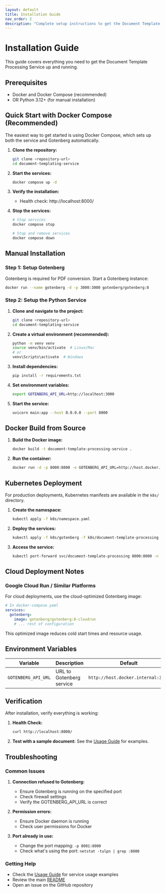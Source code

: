 ```yaml
---
layout: default
title: Installation Guide
nav_order: 2
description: "Complete setup instructions to get the Document Template Processing Service running in any environment."
---
```


# Installation Guide

This guide covers everything you need to get the Document Template Processing Service up and running.

## Prerequisites

- Docker and Docker Compose (recommended)
- OR Python 3.12+ (for manual installation)

## Quick Start with Docker Compose (Recommended)

The easiest way to get started is using Docker Compose, which sets up both the service and Gotenberg automatically.

1. **Clone the repository:**
   ```bash
   git clone <repository-url>
   cd document-templating-service
   ```

2. **Start the services:**
   ```bash
   docker compose up -d
   ```

3. **Verify the installation:**
   - Health check: http://localhost:8000/

4. **Stop the services:**
   ```bash
   # Stop services
   docker compose stop
   
   # Stop and remove services
   docker compose down
   ```

## Manual Installation

### Step 1: Setup Gotenberg

Gotenberg is required for PDF conversion. Start a Gotenberg instance:

```bash
docker run --name gotenberg -d -p 3000:3000 gotenberg/gotenberg:8
```

### Step 2: Setup the Python Service

1. **Clone and navigate to the project:**
   ```bash
   git clone <repository-url>
   cd document-templating-service
   ```

2. **Create a virtual environment (recommended):**
   ```bash
   python -m venv venv
   source venv/bin/activate  # Linux/Mac
   # or
   venv\Scripts\activate  # Windows
   ```

3. **Install dependencies:**
   ```bash
   pip install -r requirements.txt
   ```

4. **Set environment variables:**
   ```bash
   export GOTENBERG_API_URL=http://localhost:3000
   ```

5. **Start the service:**
   ```bash
   uvicorn main:app --host 0.0.0.0 --port 8000
   ```

## Docker Build from Source

1. **Build the Docker image:**
   ```bash
   docker build -t document-template-processing-service .
   ```

2. **Run the container:**
   ```bash
   docker run -d -p 8000:8000 -e GOTENBERG_API_URL=http://host.docker.internal:3000 --name dtps document-template-processing-service
   ```

## Kubernetes Deployment

For production deployments, Kubernetes manifests are available in the `k8s/` directory.

1. **Create the namespace:**
   ```bash
   kubectl apply -f k8s/namespace.yaml
   ```

2. **Deploy the services:**
   ```bash
   kubectl apply -f k8s/gotenberg -f k8s/document-template-processing
   ```

3. **Access the service:**
   ```bash
   kubectl port-forward svc/document-template-processing 8000:8000 -n utils
   ```

## Cloud Deployment Notes

### Google Cloud Run / Similar Platforms

For cloud deployments, use the cloud-optimized Gotenberg image:

```yaml
# In docker-compose.yaml
services:
  gotenberg:
    image: gotenberg/gotenberg:8-cloudrun
    # ... rest of configuration
```

This optimized image reduces cold start times and resource usage.

## Environment Variables

| Variable | Description | Default | Required |
|----------|-------------|---------|----------|
| `GOTENBERG_API_URL` | URL to Gotenberg service | `http://host.docker.internal:3000` | Yes |

## Verification

After installation, verify everything is working:

1. **Health Check:**
   ```bash
   curl http://localhost:8000/
   ```

2. **Test with a sample document:**
   See the [Usage Guide](usage.html) for examples.

## Troubleshooting

### Common Issues

1. **Connection refused to Gotenberg:**
   - Ensure Gotenberg is running on the specified port
   - Check firewall settings
   - Verify the GOTENBERG_API_URL is correct

2. **Permission errors:**
   - Ensure Docker daemon is running
   - Check user permissions for Docker

3. **Port already in use:**
   - Change the port mapping: `-p 8001:8000`
   - Check what's using the port: `netstat -tulpn | grep :8000`

### Getting Help

- Check the [Usage Guide](usage.html) for service usage examples
- Review the main [README](../README.html)
- Open an issue on the GitHub repository 